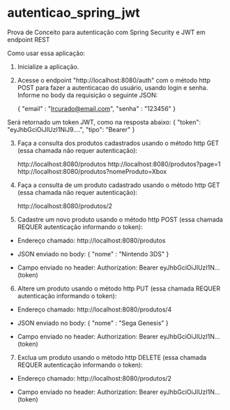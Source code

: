 # autenticao_spring_jwt

Prova de Conceito para autenticação com Spring Security e JWT em endpoint REST

Como usar essa aplicação:

1) Inicialize a aplicação.

2) Acesse o endpoint "http://localhost:8080/auth" com o método http POST para fazer a autenticacao do usuário, usando login e senha.
   Informe no body da requisição o seguinte JSON:
   
   {
 	  "email" : "lrcurado@email.com",
 	  "senha" : "123456"
  }
  
  Será retornado um token JWT, como na resposta abaixo:
   {
  	 "token": "eyJhbGciOiJIUzI1NiJ9....",
   	 "tipo": "Bearer"
   } 
   
3) Faça a consulta dos produtos cadastrados usando o método http GET (essa chamada não requer autenticação):   

    http://localhost:8080/produtos
	  http://localhost:8080/produtos?page=1
	  http://localhost:8080/produtos?nomeProduto=Xbox 
    
4) Faça a consulta de um produto cadastrado usando o método http GET (essa chamada não requer autenticação):   

   http://localhost:8080/produtos/2 
   
5) Cadastre um novo produto usando o método http POST (essa chamada REQUER autenticação informando o token):  

- Endereço chamado: http://localhost:8080/produtos

- JSON enviado no body:
	 {
	  	"nome" : "Nintendo 3DS"
	 } 
   
- Campo enviado no header: 
	Authorization: Bearer eyJhbGciOiJIUzI1N... (token)

6) Altere um produto usando o método http PUT (essa chamada REQUER autenticação informando o token):  

- Endereço chamado: http://localhost:8080/produtos/4

- JSON enviado no body:
	 {
	  	"nome" : "Sega Genesis"
	 } 
   
- Campo enviado no header: 
	Authorization: Bearer eyJhbGciOiJIUzI1N... (token)
  
7) Exclua um produto usando o método http DELETE (essa chamada REQUER autenticação informando o token):  

- Endereço chamado: http://localhost:8080/produtos/2

- Campo enviado no header: 
	Authorization: Bearer eyJhbGciOiJIUzI1N... (token)  
